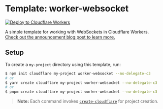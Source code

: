 # Template: worker-websocket

[![Deploy to Cloudflare Workers](https://deploy.workers.cloudflare.com/button)](https://deploy.workers.cloudflare.com/?url=https://github.com/cloudflare/templates/tree/main/worker-websocket)

A simple template for working with WebSockets in Cloudflare Workers. [Check out the announcement blog post to learn more.](https://blog.cloudflare.com/introducing-websockets-in-workers/)

## Setup

To create a `my-project` directory using this template, run:

```sh
$ npm init cloudflare my-project worker-websocket --no-delegate-c3
# or
$ yarn create cloudflare my-project worker-websocket --no-delegate-c3
# or
$ pnpm create cloudflare my-project worker-websocket --no-delegate-c3
```

> **Note:** Each command invokes [`create-cloudflare`](https://www.npmjs.com/package/create-cloudflare) for project creation.
